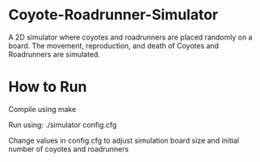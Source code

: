 # Coyote-Roadrunner-Simulator

A 2D simulator where coyotes and roadrunners are placed randomly on a board. The movement, reproduction, and death of Coyotes and Roadrunners are simulated.

# How to Run

Compile using make

Run using:  ./simulator config.cfg

Change values in config.cfg to adjust simulation board size and initial number of coyotes and roadrunners

